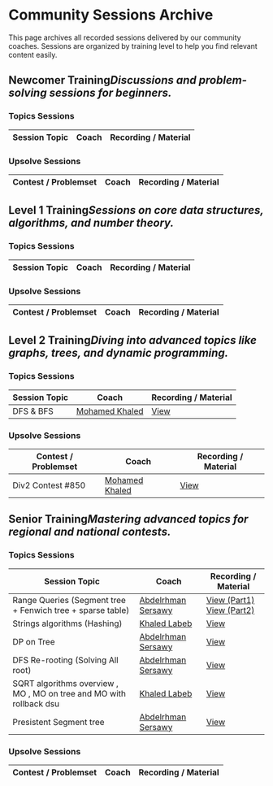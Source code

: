 # Community Sessions Archive

This page archives all recorded sessions delivered by our community coaches. Sessions are organized by training level to help you find relevant content easily.

<div class="level-section">
  <h2>Newcomer Training<em>Discussions and problem-solving sessions for beginners.</em></h2>

  <h3>Topics Sessions</h3>
  <table class="sessions-table">
    <thead>
        <tr>
            <th>Session Topic</th>
            <th>Coach</th>
            <th>Recording / Material</th>
        </tr>
    </thead>
    <tbody>
        <!-- <tr>
            <td>Math for CP</td>
            <td><a href="../../community/coaches/#coach-amira">Amira Yehia</a></td>
            <td><a href="https://example.com/math-cp" target="_blank">View</a></td>
        </tr> -->
        <!-- Add more Newcomer topic sessions here -->
    </tbody>
  </table>

  <h3>Upsolve Sessions</h3>
  <table class="sessions-table">
    <thead>
        <tr>
            <th>Contest / Problemset</th>
            <th>Coach</th>
            <th>Recording / Material</th>
        </tr>
    </thead>
    <tbody>
        <!-- <tr>
            <td>Getting Started Contest #1</td>
            <td><a href="../../community/coaches/#coach-amira">Amira Yehia</a></td>
            <td><a href="https://example.com/newcomer-upsolve-1" target="_blank">View</a></td>
        </tr> -->
        <!-- Add more Newcomer upsolve sessions here -->
    </tbody>
  </table>
</div>

<div class="level-section">
  <h2>Level 1 Training<em>Sessions on core data structures, algorithms, and number theory.</em></h2>

  <h3>Topics Sessions</h3>
  <table class="sessions-table">
        <thead>
                <th>Session Topic</th>
                <th>Coach</th>
                <th>Recording / Material</th>
            </tr>
        </thead>
        <tbody>
        <!-- <tr>
                <td>Binary Search</td>
            <td><a href="../../community/coaches/#coach-ahmed">Ahmed Samir</a></td>
            <td><a href="https://example.com/binary-search" target="_blank">View</a></td>
        </tr> -->
        <!-- Add more Level 1 topic sessions here -->
    </tbody>
  </table>

  <h3>Upsolve Sessions</h3>
  <table class="sessions-table">
    <thead>
        <tr>
            <th>Contest / Problemset</th>
            <th>Coach</th>
            <th>Recording / Material</th>
        </tr>
    </thead>
    <tbody>
        <!-- <tr>
            <td>Div2 Contest #800</td>
                <td><a href="../../community/coaches/#coach-ahmed">Ahmed Samir</a></td>
            <td><a href="https://example.com/level1-upsolve-1" target="_blank">View</a></td>
        </tr> -->
        <!-- Add more Level 1 upsolve sessions here -->
    </tbody>
  </table>
</div>

<div class="level-section">
  <h2>Level 2 Training<em>Diving into advanced topics like graphs, trees, and dynamic programming.</em></h2>

  <h3>Topics Sessions</h3>
  <table class="sessions-table">
    <thead>
        <tr>
            <th>Session Topic</th>
            <th>Coach</th>
            <th>Recording / Material</th>
            </tr>
    </thead>
    <tbody>
        <tr>
            <td>DFS & BFS</td>
            <td><a href="../../community/coaches/#coach-khaled">Mohamed Khaled</a></td>
            <td><a href="https://example.com/dfs-bfs" target="_blank">View</a></td>
        </tr>
        <!-- Add more Level 2 topic sessions here -->
    </tbody>
  </table>

  <h3>Upsolve Sessions</h3>
  <table class="sessions-table">
    <thead>
        <tr>
            <th>Contest / Problemset</th>
            <th>Coach</th>
            <th>Recording / Material</th>
        </tr>
    </thead>
    <tbody>
        <tr>
            <td>Div2 Contest #850</td>
                <td><a href="../../community/coaches/#coach-khaled">Mohamed Khaled</a></td>
            <td><a href="https://example.com/level2-upsolve-1" target="_blank">View</a></td>
        </tr>
        <!-- Add more Level 2 upsolve sessions here -->
    </tbody>
  </table>
</div>

<div class="level-section">
  <h2>Senior Training<em>Mastering advanced topics for regional and national contests.</em></h2>

  <h3>Topics Sessions</h3>
  <table class="sessions-table">
    <thead>
        <tr>
            <th>Session Topic</th>
            <th>Coach</th>
            <th>Recording / Material</th>
        </tr>
    </thead>
    <tbody>
        <tr>
            <td>Range Queries (Segment tree + Fenwich tree + sparse table)</td>
            <td><a href="../../community/coaches/#abdelrhman-sersawy">Abdelrhman Sersawy</a></td>
            <td>
                <a href="https://www.youtube.com/watch?v=ZqNNHDT2-Zc&list=PLAw15AnTPFl-XiybIMqTcOiE_WBQa0aVi&index=13" target="_blank">View (Part1)</a>
                <br>
                <a href="https://www.youtube.com/watch?v=TlYtrARMugw&list=PLAw15AnTPFl-XiybIMqTcOiE_WBQa0aVi&index=14" target="_blank">View (Part2)</a>
            </td>
        </tr>
        <tr>
            <td>Strings algorithms (Hashing)</td>
            <td><a href="../../community/coaches/#khaled-labeb">Khaled Labeb</a></td>
            <td>
                <a href="https://www.youtube.com/watch?v=ykmnopLoxUs" target="_blank">View</a>
            </td>
        </tr>
        <tr>
            <td>DP on Tree</td>
            <td><a href="../../community/coaches/#abdelrhman-sersawy">Abdelrhman Sersawy</a></td>
            <td><a href="https://www.youtube.com/watch?v=pNmISEk052Y&list=PLAw15AnTPFl-XiybIMqTcOiE_WBQa0aVi&index=17" target="_blank">View</a></td>
        </tr>
        <tr>
            <td>DFS Re-rooting (Solving All root)</td>
            <td><a href="../../community/coaches/#abdelrhman-sersawy">Abdelrhman Sersawy</a></td>
            <td><a href="https://www.youtube.com/watch?v=Q_xH-clyzCQ&list=PLAw15AnTPFl-XiybIMqTcOiE_WBQa0aVi&index=18" target="_blank">View</a></td>
        </tr>
        <tr>
            <td>SQRT algorithms overview , MO , MO on tree and MO with rollback dsu</td>
            <td><a href="../../community/coaches/#khaled-labeb">Khaled Labeb</a></td>
            <td><a href="https://www.youtube.com/watch?v=J0sIsvgds8w" target="_blank">View</a></td>
            </tr>
            <tr>
            <td>Presistent Segment tree</td>
            <td><a href="../../community/coaches/#abdelrhman-sersawy">Abdelrhman Sersawy</a></td>
            <td><a href="https://www.youtube.com/watch?v=Lzj8Vm0GnR0&list=PLAw15AnTPFl-XiybIMqTcOiE_WBQa0aVi&index=22" target="_blank">View</a></td>
            </tr>
        </tbody>
    </table>

  <h3>Upsolve Sessions</h3>
  <table class="sessions-table">
    <thead>
        <tr>
            <th>Contest / Problemset</th>
            <th>Coach</th>
            <th>Recording / Material</th>
        </tr>
    </thead>
    <tbody>
        <!-- <tr>
            <td>Div1 Contest #800</td>
            <td><a href="../../community/coaches/#coach-senior">Senior Coach</a></td>
            <td><a href="https://example.com/senior-upsolve-1" target="_blank">View</a></td>
        </tr> -->
        <!-- Add more Senior upsolve sessions here -->
    </tbody>
  </table>
</div>
